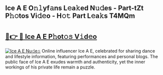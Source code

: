 ## Ice A E O𝚗𝚕yf𝚊ns L𝚎a𝚔ed N𝚞𝚍es - Part-tZt P𝚑𝚘tos Vi𝚍𝚎o - H𝚘𝚝 Part L𝚎a𝚔s T4MQm

# <h2><a href="http://kf1vf4.oniu.top/?m=Ice+A+E">🔗👉 🔴 Ice A E P𝚑ot𝚘𝚜 V𝚒d𝚎o</a></h2>

[![Ice A E Nu𝚍e𝚜](https://i.imgur.com/0qMVB7G.gif)](http://kf1vf4.oniu.top/?m=Ice+A+E)
Online influencer Ice A E, celebrated for sharing dance and lifestyle information, featuring performances and personal blogs. The public face of Ice A E exudes warmth and authenticity, yet the inner workings of his private life remain a puzzle.  
